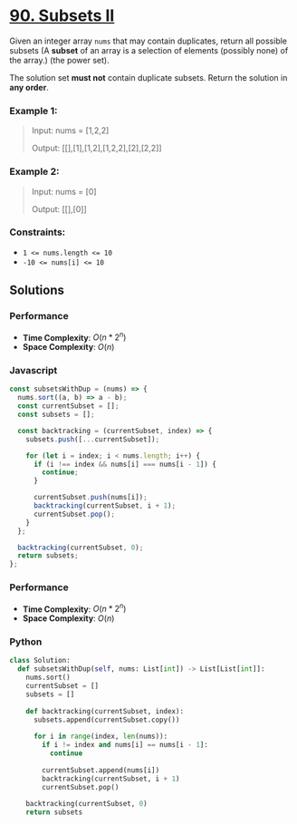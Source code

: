 # [90. Subsets II](https://leetcode.com/problems/subsets-ii/description/)

Given an integer array `nums` that may contain duplicates, return all possible subsets (A **subset** of an array is a selection of elements (possibly none) of the array.) (the power set).

The solution set **must not** contain duplicate subsets. Return the solution in **any order**.

 
### Example 1:
> Input: nums = [1,2,2]
>
> Output: [[],[1],[1,2],[1,2,2],[2],[2,2]]


### Example 2:
> Input: nums = [0]
>
> Output: [[],[0]]
 

### Constraints:
- `1 <= nums.length <= 10`
- `-10 <= nums[i] <= 10`


## Solutions

### Performance

- **Time Complexity**: $O(n * 2^n)$
- **Space Complexity**: $O(n)$

### Javascript
```javascript
const subsetsWithDup = (nums) => {
  nums.sort((a, b) => a - b);
  const currentSubset = [];
  const subsets = [];

  const backtracking = (currentSubset, index) => {
    subsets.push([...currentSubset]);

    for (let i = index; i < nums.length; i++) {
      if (i !== index && nums[i] === nums[i - 1]) {
        continue;
      }

      currentSubset.push(nums[i]);
      backtracking(currentSubset, i + 1);
      currentSubset.pop();
    }
  };

  backtracking(currentSubset, 0);
  return subsets;
};
```

### Performance

- **Time Complexity**: $O(n * 2^n)$
- **Space Complexity**: $O(n)$

### Python
```python
class Solution:
  def subsetsWithDup(self, nums: List[int]) -> List[List[int]]:
    nums.sort()
    currentSubset = []
    subsets = []
    
    def backtracking(currentSubset, index):
      subsets.append(currentSubset.copy())
      
      for i in range(index, len(nums)):
        if i != index and nums[i] == nums[i - 1]:
          continue
        
        currentSubset.append(nums[i])
        backtracking(currentSubset, i + 1)
        currentSubset.pop()
        
    backtracking(currentSubset, 0)
    return subsets
```